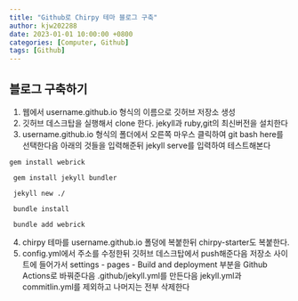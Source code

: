 ```yaml
---
title: "Github로 Chirpy 테마 블로그 구축"
author: kjw202288
date: 2023-01-01 10:00:00 +0800
categories: [Computer, Github]
tags: [Github]
---
```


## 블로그 구축하기

1. 웹에서 username.github.io 형식의 이름으로 깃허브 저장소 생성
2. 깃허브 데스크탑을 실행해서 clone 한다. jekyll과 ruby,git의 최신버전을 설치한다
3. username.github.io 형식의 폴더에서 오른쪽 마우스 클릭하여 git bash here를 선택한다음 아래의 것들을 입력해준뒤 jekyll serve를 입력하여 테스트해본다


```
gem install webrick
```
```
 gem install jekyll bundler
```
```
 jekyll new ./
```
```
 bundle install
```
```
 bundle add webrick
```
4. chirpy 테마를 username.github.io 폴덩에 복붙한뒤 chirpy-starter도 복붙한다. 
5. config.yml에서 주소를 수정한뒤 깃허브 데스크탑에서 push해준다음 저장소 사이트에 들어가서 settings - pages - Build and deployment 부분을 Github Actions로 바꿔준다음 .github/jekyll.yml를 만든다음 jekyll.yml과 commitlin.yml를 제외하고 나머지는 전부 삭제한다


